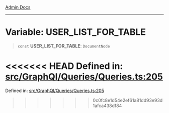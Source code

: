 [Admin Docs](/)

***

# Variable: USER\_LIST\_FOR\_TABLE

> `const` **USER\_LIST\_FOR\_TABLE**: `DocumentNode`

<<<<<<< HEAD
Defined in: [src/GraphQl/Queries/Queries.ts:205](https://github.com/abhassen44/talawa-admin/blob/285f7384c3d26b5028a286d84f89b85120d130a2/src/GraphQl/Queries/Queries.ts#L205)
=======
Defined in: [src/GraphQl/Queries/Queries.ts:205](https://github.com/PalisadoesFoundation/talawa-admin/blob/main/src/GraphQl/Queries/Queries.ts#L205)
>>>>>>> 0c0fc8e1d54e2ef61a81dd93e93d1afca438df84
